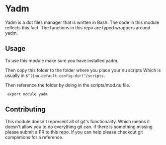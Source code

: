 # Yadm

Yadm is a dot files manager that is written in Bash.
The code in this module reflects this fact.
The functions in this repo are typed wrappers around yadm.

## Usage

To use this module make sure you have installed yadm.

Then copy this folder to the folder where you place your nu scripts
Which is usually in `$"($nu.default-config-dir)"/scripts`.

Then reference the folder by doing in the scripts/mod.nu file.

```nu
 export module yadm
```

## Contributing

This module doesn't represent all of git's functionality.
Which means it doesn't allow you to do everything git can.
if there is something missing please submit a PR to this repo.
If you can help please checkout git completions for a reference.
